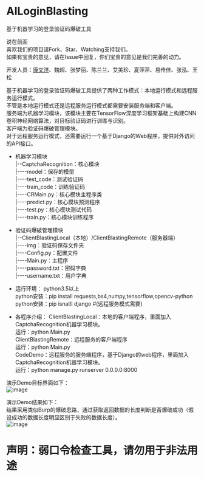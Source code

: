 # AILoginBlasting
基于机器学习的登录验证码爆破工具

说在前面<br>
喜欢我们的项目请Fork、Star、Watching支持我们。<br>
如果有宝贵的意见，请在Issue中回复，你们宝贵的意见是我们完善的动力。<br>

开发人员：[康文洋](https://github.com/m0w3n?tab=repositories)、魏超、张梦丽、陈兰兰、艾美珍、夏萍萍、易传佳、张泓、王松

基于机器学习的登录验证码爆破工具提供了两种工作模式：本地运行模式和远程服务运行模式。<br>
不管是本地运行模式还是远程服务运行模式都需要安装服务端和客户端。<br>
服务端为机器学习模块，该模块主要在TensorFlow深度学习框架基础上构建CNN卷积神经网络算法，对目标验证码进行训练与识别。<br>
客户端为验证码爆破管理模块。<br>
对于远程服务运行模式，还需要运行一个基于Django的Web程序，提供对外访问的API接口。<br>

* 机器学习模块<br>
    |--CaptchaRecognition：核心模块<br>
    |----model：保存的模型<br>
    |----test_code：测试验证码<br>
    |----train_code：训练验证码<br>
    |----CRMain.py：核心模块主程序类<br>
    |----predict.py：核心模块预测程序<br>
    |----test.py：核心模块测试代码<br>
    |----train.py：核心模块训练程序<br>

* 验证码爆破管理模块<br>
    |--ClientBlastingLocal（本地）/ClientBlastingRemote（服务器端）<br>
    |----img：验证码保存文件夹<br>
    |----Config.py：配置文件<br>
    |----Main.py：主程序<br>
    |----password.txt：密码字典<br>
    |----username.txt：用户字典<br>

* 运行环境：
    python3.5以上<br>
    python安装：pip install requests,bs4,numpy,tensorflow,opencv-python<br>
    python安装：pip isnatll django   #(远程服务模式需要)<br>


* 各程序介绍：
    ClientBlastingLocal：本地的客户端程序，里面加入CaptchaRecognition机器学习模块。<br>
        运行：python Main.py<br>
    ClientBlastingRemote：远程服务的客户端程序<br>
        运行：python Main.py<br>
    CodeDemo：远程服务的服务端程序，基于Django的web程序，里面加入CaptchaRecognition机器学习模块。<br>
        运行：python manage.py runserver 0.0.0.0:8000<br>

演示Demo目标界面如下：<br>
![image](https://raw.githubusercontent.com/ecjtuseclab/AILoginBlasting/master/demologin.png)

演示Demo结果如下：<br>
结果采用类似Burp的爆破思路，通过获取返回数据的长度判断是否爆破成功（假设成功的数据长度明显区别于失败的数据长度）。<br>
![image](https://raw.githubusercontent.com/ecjtuseclab/AILoginBlasting/master/success.png)

# 声明：弱口令检查工具，请勿用于非法用途

